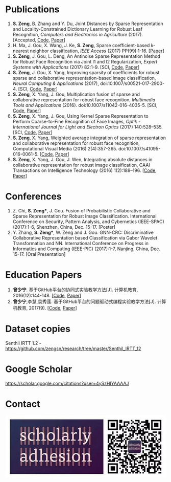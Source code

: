 # Publications

1. **S. Zeng**, B. Zhang and Y. Du, Joint Distances by Sparse Representation and Locality-Constrained Dictionary Learning for Robust Leaf Recognition, *Computers and Electronics in Agriculture* (2017). [Accepted, [Code](https://github.com/zengsn/research/tree/master/2017-compag-srdl-leaf), [Paper](https://www.journals.elsevier.com/computers-and-electronics-in-agriculture/)]
2. H. Ma, J. Gou, X. Wang, J. Ke, **S. Zeng**, Sparse coefficient-based k-nearest neighbor classification, *IEEE Access* (2017) PP(99):1-16. [[Paper](http://ieeexplore.ieee.org/document/8010421/)]
3. **S. Zeng**, J. Gou, L. Deng, An Antinoise Sparse Representation Method for Robust Face Recognition via Joint l1 and l2 Regularization, *Expert Systems with Applications* (2017) 82:1-9. [SCI, [Code](https://github.com/zengsn/research/tree/master/2017-eswa-anti-l1l2), [Paper](https://authors.elsevier.com/a/1UqVc3PiGT3s5b)]
4. **S. Zeng**, J. Gou, X. Yang, Improving sparsity of coefficients for robust sparse and collaborative representation-based image classification, *Neural Computing & Applications* (2017), doi:10.1007/s00521-017-2900-4. [SCI, [Code](https://github.com/zengsn/research/tree/master/2017-ncaa-square-sparsity), [Paper](https://link.springer.com/article/10.1007/s00521-017-2900-4)]
5. **S. Zeng**, X. Yang, J. Gou, Multiplication fusion of sparse and collaborative representation for robust face recognition, *Multimedia Tools and Applications* (2016). doi:10.1007/s11042-016-4035-5. [SCI, [Code](https://github.com/zengsn/research/tree/master/2016-mtap-multiplication), [Paper](http://link.springer.com/article/10.1007/s11042-016-4035-5)]
6. **S. Zeng**, X. Yang, J. Gou, Using Kernel Sparse Representation to Perform Coarse-to-Fine Recognition of Face Images, *Optik - International Journal for Light and Electron Optics* (2017) 140:528–535. [SCI, [Code](https://github.com/zengsn/research/tree/master/2017-optik-kernel-coarse-to-fine), [Paper](http://www.sciencedirect.com/science/article/pii/S0030402617304746)]
7. **S. Zeng**, X. Yang, Weighted average integration of sparse representation and collaborative representation for robust face recognition, Computational Visual Media (2016) 2(4):357-365. doi:10.1007/s41095-016-0061-5. [[Code](https://github.com/zengsn/research/tree/master/2016-cvmj-wscrc), [Paper](http://link.springer.com/article/10.1007/s41095-016-0061-5)]
8. **S. Zeng**, X. Yang, J. Gou, J. Wen, Integrating absolute distances in collaborative representation for robust image classification, CAAI Transactions on Intelligence Technology (2016) 1(2):189–196. [[Code](https://github.com/zengsn/research/tree/master/2016-caai-trit-crc-abs-fusion), [Paper](http://www.sciencedirect.com/science/article/pii/S2468232216300294)]

# Conferences

1. Z. Chi, **S. Zeng\***, J. Gou. Fusion of Probabilistic Collaborative and Sparse Representation for Robust Image Classification. International Conference on Security, Pattern Analysis, and Cybernetics (IEEE-SPAC) (2017):1-6, Shenzhen, China, Dec. 15-17. [Poster]
2. Y. Zhang, **S. Zeng\***, W. Zeng and J. Gou. GNN-CRC: Discriminative Collaborative Representation based Classification via Gabor Wavelet Transformation and NN. International Conference on Progress in Informatics and Computing (IEEE-PIC) (2017):1-7, Nanjing, China, Dec. 15-17. [Oral Presentation]


# Education Papers

1. **曾少宁**. 基于GitHub平台的协同式实验教学方法[J]. 计算机教育, 2016(12):144-148. [[Code](https://github.com/zengsn/research/tree/master/2016-github-based-lab), [Paper](http://d.wanfangdata.com.cn/Periodical/jsjjy201612038)]
2. **曾少宁**,李慧,袁秀莲. 基于GitHub平台的问题驱动式编程实验教学方法[J]. 计算机教育, 2017(9). [[Code](https://github.com/zengsn/research/tree/master/2017-issue-based-lab), [Paper](http://d.wanfangdata.com.cn/Periodical/jsjjy201612038)]

# Dataset copies

 Senthil IRTT 1.2 - https://github.com/zengsn/research/tree/master/Senthil_IRTT_12
 
# Google Scholar

https://scholar.google.com/citations?user=4ySzHlYAAAAJ 

# Contact 

![Scholarly](./Scholarly.jpg "Scholarly on WeChat")
